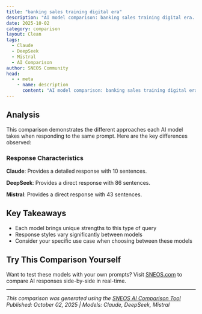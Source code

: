 ```yaml
---
title: "banking sales training digital era"
description: "AI model comparison: banking sales training digital era..."
date: 2025-10-02
category: comparison
layout: Clean
tags:
  - Claude
  - DeepSeek
  - Mistral
  - AI Comparison
author: SNEOS Community
head:
  - - meta
    - name: description
      content: "AI model comparison: banking sales training digital era..."
---
```


<ChatComparison
  title="banking sales training digital era"
  prompt="banking sales training digital era"
  :responses='{"Claude": "# Banking Sales Training in the Digital Era\n\n## Key Transformations\n\n### **From Traditional to Digital-First Approach**\n- **Multi-channel engagement**: Phone, email, video calls, social media, and messaging apps\n- **Data-driven insights**: Using CRM analytics and customer behavior data\n- **Remote relationship building**: Developing trust without face-to-face interaction\n- **Self-service integration**: Guiding customers through digital tools while maintaining personal touch\n\n## Essential Digital Skills for Banking Sales\n\n### **1. Technology Proficiency**\n- CRM platform mastery (Salesforce, HubSpot, etc.)\n- Video conferencing tools and virtual presentation skills\n- Mobile banking app navigation and troubleshooting\n- Social selling techniques on LinkedIn and other platforms\n\n### **2. Digital Communication**\n- Email etiquette and personalization at scale\n- Text messaging for customer touchpoints\n- Video messaging for complex product explanations\n- Digital body language interpretation\n\n### **3. Data Analysis \u0026 Insights**\n- Customer journey mapping\n- Behavioral analytics interpretation\n- Predictive modeling for cross-selling opportunities\n- ROI measurement and reporting\n\n## Modern Training Methods\n\n### **Microlearning Modules**\n- 5-10 minute focused sessions\n- Mobile-accessible content\n- Just-in-time learning for specific scenarios\n- Gamified progress tracking\n\n### **Virtual Reality (VR) Simulations**\n- Practice difficult conversations in safe environments\n- Scenario-based training for various customer types\n- Immersive product demonstrations\n- Stress-free skill development\n\n### **AI-Powered Coaching**\n- Real-time conversation analysis\n- Personalized improvement recommendations\n- Automated role-playing partners\n- Performance tracking and benchmarking\n\n## Core Competencies for Digital Banking Sales\n\n### **1. Consultative Selling**\n- Needs assessment through digital channels\n- Solution-based approach rather than product-pushing\n- Educational content sharing\n- Long-term relationship focus\n\n### **2. Omnichannel Customer Experience**\n- Seamless handoffs between digital and human touchpoints\n- Consistent messaging across all platforms\n- Personalized communication based on channel preferences\n- Integration of online and offline customer data\n\n### **3. Compliance in Digital Environments**\n- Understanding regulations for digital communications\n- Proper documentation of virtual interactions\n- Privacy and security protocols\n- Consent management for digital marketing\n\n## Implementation Strategies\n\n### **Blended Learning Approach**\n\u0060\u0060\u0060\nPhase 1: Digital Foundations (2-3 weeks)\n\u251C\u2500\u2500 Platform training\n\u251C\u2500\u2500 Digital communication basics\n\u2514\u2500\u2500 Compliance requirements\n\nPhase 2: Skill Development (4-6 weeks)\n\u251C\u2500\u2500 Virtual selling techniques\n\u251C\u2500\u2500 Data analysis training\n\u2514\u2500\u2500 Customer journey mapping\n\nPhase 3: Advanced Applications (Ongoing)\n\u251C\u2500\u2500 AI tool integration\n\u251C\u2500\u2500 Advanced analytics\n\u2514\u2500\u2500 Emerging technology adoption\n\u0060\u0060\u0060\n\n### **Continuous Learning Framework**\n- Weekly skill-building sessions\n- Monthly technology updates\n- Quarterly strategy reviews\n- Annual comprehensive assessments\n\n## Measuring Success\n\n### **Key Performance Indicators (KPIs)**\n- **Digital engagement rates**: Email open rates, click-through rates, response times\n- **Conversion metrics**: Lead-to-customer ratios across digital channels\n- **Customer satisfaction**: Net Promoter Score (NPS) for digital interactions\n- **Efficiency measures**: Time-to-close, cost per acquisition, productivity gains\n\n### **Advanced Analytics**\n- Customer lifetime value (CLV) optimization\n- Channel attribution analysis\n- Predictive customer behavior modeling\n- Sales pipeline health monitoring\n\n## Future Trends\n\n### **Emerging Technologies**\n- **AI-powered chatbots** for initial customer screening\n- **Voice banking** integration for sales processes\n- **Blockchain** for secure, transparent transactions\n- **Augmented Reality (AR)** for product visualization\n\n### **Evolving Customer Expectations**\n- Instant response times (under 5 minutes)\n- Personalized product recommendations\n- Seamless digital onboarding\n- Proactive financial advice and alerts\n\n## Best Practices\n\n### **1. Personalization at Scale**\n- Use customer data to tailor communication\n- Segment audiences for targeted messaging\n- Automate while maintaining human touch\n- Regular preference updates and feedback collection\n\n### **2. Building Digital Trust**\n- Transparent communication about data usage\n- Consistent brand experience across platforms\n- Professional digital presence\n- Proactive security communication\n\n### **3. Continuous Adaptation**\n- Regular training updates for new technologies\n- Feedback loops from customers and sales", "DeepSeek": "Of course. The digital era has fundamentally transformed banking sales. It\u0027s no longer about pushing products in a branch; it\u0027s about providing value, building trust, and engaging customers through the digital channels they prefer.\n\nHere is a comprehensive guide to banking sales training for the digital era, covering the necessary mindset shifts, core skills, and a practical training framework.\n\n### The Fundamental Mindset Shift: From Seller to Digital-First Advisor\n\nBefore any skills are taught, the mindset must change.\n\n| Traditional Mindset | Digital-Era Mindset |\n| :--- | :--- |\n| **Product-Pusher:** \u0022I need to sell X mortgages this quarter.\u0022 | **Trusted Advisor:** \u0022How can I help this client achieve their financial goals?\u0022 |\n| **Transaction-Focused:** Handling one-off requests (e.g., a new card). | **Relationship \u0026 Value-Focused:** Building a long-term financial partnership. |\n| **Branch-Centric:** Waiting for customers to walk in. | **Omnichannel Engagement:** Proactively engaging via app, social, video, phone. |\n| **Reactive:** Responding to customer-initiated contact. | **Proactive \u0026 Data-Driven:** Using insights to anticipate needs and offer timely solutions. |\n| **Information Hoarder:** Knowledge is power. | **Knowledge Sharer:** Educating clients through content to build authority and trust. |\n\n---\n\n### Core Pillars of Digital-Era Banking Sales Training\n\nAn effective training program should be built on these four pillars:\n\n#### 1. Digital Literacy \u0026 Omnichannel Engagement\nBankers must be comfortable and effective across all digital platforms.\n\n* **Mastering Your Own Digital Tools:** Deep knowledge of the bank\u0027s mobile app, online banking platform, and CRM system. They should be able to guide a customer through a feature over the phone or screenshare.\n* **Video Conferencing Skills:** Professional setup, engaging presentation, and the ability to build rapport remotely.\n* **Social Selling on LinkedIn:** Not selling directly, but building a professional brand, sharing valuable content (e.g., articles on first-time home buying), and engaging with prospects\u0027 posts.\n* **Effective Digital Communication:** Writing clear, concise, and professional emails and messages. Understanding when to use which channel (e.g., a complex proposal vs. a quick check-in).\n* **Chat \u0026 Messaging Etiquette:** Handling real-time queries with speed, accuracy, and a personal touch.\n\n#### 2. Data-Driven Sales \u0026 Hyper-Personalization\nSales is no longer a guessing game. Data provides the script.\n\n* **Interpreting Customer Data:** Training on how to read and act on CRM alerts. For example:\n * \u0022Customer\u0027s salary just increased by 15%\u0022\n * **Action:** Reach out to discuss increasing savings or investment options.\n * \u0022Large, recurring deposit from a new source\u0022\n * **Action:** Inquire if it\u0027s a new side business and discuss business banking services.\n * \u0022Customer frequently uses international ATM\u0022\n * **Action:** Recommend a credit card with no foreign transaction fees.\n* **Predictive Analytics:** Understanding the tools that flag customers who are likely to be in the market for a mortgage, car loan, or retirement planning.\n* **Personalizing Outreach:** Moving from \u0022Dear Customer\u0022 to \u0022Hi [Name], I noticed you\u0027ve been saving consistently for a down payment. Here\u0027s an article on current first-time home buyer grants in our area.\u0022\n\n#### 3. Value-Based Consultative Selling\nThis is the heart of modern sales. The product is the *solution*, not the starting point.\n\n* **The \u0022Why\u0022 Behind the Product:** Instead of learning product features (low rate, no fee), bankers learn the customer *problems* the product solves (saving money, simplifying finances, achieving a dream).\n* **Asking Powerful Discovery Questions:**\n * \u0022What are your biggest financial priorities for the next 2-3 years?\u0022\n * \u0022How do you feel about your current progress towards [retirement/buying a home]?\u0022\n * \u0022What\u0027s the most frustrating part of managing your finances right now?\u0022\n* **Active Listening \u0026 Empathy:** Training focused on listening to understand, not just to respond. This is crucial for building trust remotely.\n* **Financial Education as a Sales Tool:** Creating and sharing simple explainer videos, blog posts, or infographics on topics like budgeting, debt management, or investing. This positions the banker as a helpful expert.\n\n#### 4. Compliance, Security, and Trust in a Digital World\nWith digital interactions comes increased risk and regulatory scrutiny.\n\n* **Digital Identity Verification:** Secure processes for onboarding and verifying customers remotely.\n* **Secure Communication:** Training on how to share sensitive documents safely (e.g., using encrypted portals, not regular email).\n* **Data Privacy Ethics:** Reinforcing that customer data is a privilege used to serve them better, not to exploit them.\n* **Compliance in Social Media \u0026 Digital Outreach:** Clear guidelines on what can and cannot be said on digital platforms to avoid regulatory missteps.\n\n---\n\n### A Sample Training Framework \u0026 Modules\n\n**Program Name:** \u0022The Digital Banking Advisor\u0022\n\n* **Module 1: The Digital-First Mindset**\n * The changing customer expectations.\n * Moving from transactions to relationships.\n * Your role as a proactive financial coach.\n\n* **Module 2: Mastering Your Digital Toolbox (Hands-On Lab)**\n * Deep dive into the CRM and analytics dashboard.\n * Practicing video call simulations with colleagues.\n * Workshop on writing effective, compliant emails and LinkedIn messages.\n\n* **Module 3: The Art of the Digital Discovery Call**\n * Role-playing consultative questioning.\n * Techniques for building rapport without face-to-face contact.\n * Using screensharing to present ideas visually.\n\n* **Module 4: Selling with Data \u0026 Insights**\n * Case studies: \u0022Here is a customer profile, what are three opportunities and how would you approach them?\u0022\n * Interpreting common data alerts and triggers.\n * Scripting personalized, non-invasive outreach.\n\n* **Module 5: Compliance \u0026 Security in the Digital Space**\n * Scenarios testing secure communication practices.\n * Social media policy review and quiz.\n * Record-keeping for digital interactions.\n\n### Measuring Success: Key Performance Indicators (KPIs) for the Digital Era\n\nMove beyond just \u0022products sold.\u0022 Track:\n\n* **Digital Engagement Rate:** % of customers actively using the bank\u0027s digital platforms.\n* **Cross-Sell Ratio via Digital Channels:** Number of products sold per customer through app prompts, email campaigns, or banker-led digital outreach.\n* **Customer Satisfaction (CSAT/NPS) for Digital Interactions.**\n* **Lead Conversion Rate from Digital Nurturing** (e.g., from a webinar or content download).\n* **Activity Metrics:** Number of proactive video calls made, value-added content shared, or personalized financial check-ins completed.\n\n### Conclusion\n\nBanking sales in the digital era is more sophisticated, more rewarding, and more crucial than ever. It\u2019s about blending human empathy with digital efficiency. The successful banker is no longer just a teller of products but a tech-savvy, data-literate, and genuinely helpful financial guide who meets the customer wherever they are\u2014on their phone, on a video call, or, when it truly adds value, in the branch.", "Mistral": "In the digital era, banking sales training has evolved to incorporate modern technologies and strategies to better engage customers and drive sales. Here are some key aspects of banking sales training in today\u0027s digital landscape:\n\n### 1. **Digital Literacy and Technology Training**\n - **CRM Systems:** Training on Customer Relationship Management (CRM) systems to manage customer interactions and data.\n - **Digital Banking Platforms:** Understanding and using digital banking platforms, mobile apps, and online banking services.\n - **Cybersecurity:** Awareness and best practices for protecting customer data and ensuring secure transactions.\n\n### 2. **Customer Experience (CX) and Personalization**\n - **Data Analytics:** Using data analytics to understand customer behavior and preferences.\n - **Personalized Offers:** Tailoring financial products and services to individual customer needs.\n - **Customer Journey Mapping:** Identifying touchpoints and optimizing the customer journey for better engagement.\n\n### 3. **Social Selling and Digital Marketing**\n - **Social Media:** Leveraging platforms like LinkedIn, Facebook, and Twitter for networking and lead generation.\n - **Content Marketing:** Creating valuable content (blogs, videos, webinars) to educate and engage potential customers.\n - **Email Marketing:** Crafting effective email campaigns to reach out to prospects and existing customers.\n\n### 4. **Virtual and Augmented Reality (VR/AR)**\n - **Virtual Training:** Using VR for immersive training experiences, such as simulating customer interactions.\n - **AR Applications:** Utilizing AR to provide customers with interactive product demos and financial planning tools.\n\n### 5. **Artificial Intelligence (AI) and Machine Learning (ML)**\n - **AI-Driven Insights:** Using AI to analyze customer data and provide actionable insights.\n - **Chatbots and Virtual Assistants:** Training on how to use and integrate AI-powered chatbots for customer support and sales.\n\n### 6. **Remote and Hybrid Work Training**\n - **Virtual Meetings:** Effective use of video conferencing tools like Zoom, Microsoft Teams, and Google Meet.\n - **Remote Collaboration:** Utilizing project management tools and collaborative platforms to work efficiently from remote locations.\n\n### 7. **Compliance and Regulatory Training**\n - **Regulatory Updates:** Staying informed about the latest banking regulations and compliance requirements.\n - **Ethical Selling:** Ensuring that sales practices are ethical and compliant with industry standards.\n\n### 8. **Soft Skills and Communication**\n - **Empathy and Active Listening:** Building rapport and understanding customer needs.\n - **Negotiation Skills:** Effective negotiation techniques for closing deals and managing customer expectations.\n - **Presentation Skills:** Delivering compelling presentations, both in-person and virtually.\n\n### 9. **Continuous Learning and Development**\n - **Microlearning:** Short, focused learning modules that can be accessed on-demand.\n - **E-Learning Platforms:** Utilizing online courses and webinars for continuous skill development.\n - **Gamification:** Incorporating game-like elements to make training more engaging and effective.\n\n### 10. **Performance Metrics and Feedback**\n - **KPIs and Metrics:** Setting and tracking key performance indicators (KPIs) to measure sales effectiveness.\n - **Feedback Loops:** Regular feedback sessions to identify areas for improvement and celebrate successes.\n\n### 11. **Inclusive and Diverse Sales Strategies**\n - **Cultural Competency:** Understanding and respecting diverse customer backgrounds and needs.\n - **Inclusive Marketing:** Creating marketing materials that are inclusive and representative of all customer segments.\n\n### 12. **Sustainability and ESG (Environmental, Social, and Governance)**\n - **Sustainable Products:** Promoting financial products that align with sustainability goals.\n - **ESG Training:** Understanding the importance of ESG factors in banking and how they impact sales strategies.\n\nBy integrating these elements into banking sales training, financial institutions can better equip their sales teams to thrive in the digital era, ultimately leading to improved customer satisfaction and increased sales performance."}' 
  published-date="14:32"
/>

## Analysis

This comparison demonstrates the different approaches each AI model takes when responding to the same prompt. Here are the key differences observed:

### Response Characteristics

**Claude**: Provides a detailed response with 10 sentences. 

**DeepSeek**: Provides a direct response with 86 sentences. 

**Mistral**: Provides a direct response with 43 sentences. 

## Key Takeaways

- Each model brings unique strengths to this type of query
- Response styles vary significantly between models
- Consider your specific use case when choosing between these models

## Try This Comparison Yourself

Want to test these models with your own prompts? Visit [SNEOS.com](https://sneos.com) to compare AI responses side-by-side in real-time.

---

*This comparison was generated using the [SNEOS AI Comparison Tool](https://sneos.com)*
*Published: October 02, 2025 | Models: Claude, DeepSeek, Mistral*
